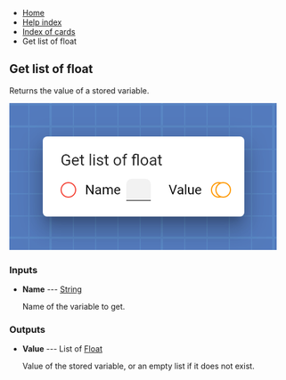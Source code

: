 <ul class="breadcrumb">
    <li><a href="">Home</a></li>
    <li><a href="help.html">Help index</a></li>
    <li><a href="cards/">Index of cards</a></li>
    <li>Get list of float</li>
</ul>

## Get list of float

Returns the value of a stored variable.

!["Get list of float" card](assets/img/cards/getFloat_n.png)


### Inputs


* **Name** --- [String](types/String.html)

  Name of the variable to get.





### Outputs


* **Value** --- List of [Float](types/Float.html)

  Value of the stored variable, or an empty list if it does not exist.




